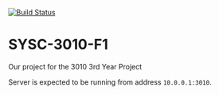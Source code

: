 [![Build Status](https://travis-ci.org/virajdave/SYSC-3010-F1.png?branch=master)](https://travis-ci.org/virajdave/SYSC-3010-F1)
# SYSC-3010-F1
Our project for the 3010 3rd Year Project

Server is expected to be running from address `10.0.0.1:3010`.
